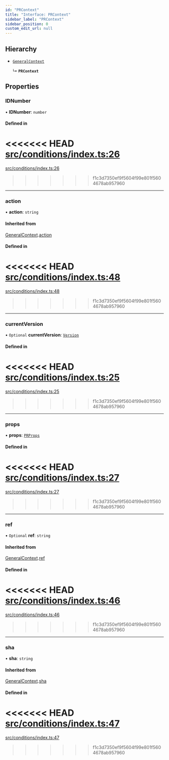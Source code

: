 ```yaml
---
id: "PRContext"
title: "Interface: PRContext"
sidebar_label: "PRContext"
sidebar_position: 0
custom_edit_url: null
---
```


<!-- @format -->

## Hierarchy

- [`GeneralContext`](internal.GeneralContext.md)

  ↳ **`PRContext`**

## Properties

### IDNumber

• **IDNumber**: `number`

#### Defined in

<<<<<<< HEAD
[src/conditions/index.ts:26](https://github.com/Resnovas/smartcloud/blob/b9e22a9/src/conditions/index.ts#L26)
=======
[src/conditions/index.ts:26](https://github.com/Resnovas/smartcloud/blob/b91f5b4/src/conditions/index.ts#L26)

> > > > > > > f1c3d7350ef9f5604f99e801f5604678ab957960

---

### action

• **action**: `string`

#### Inherited from

[GeneralContext](internal.GeneralContext.md).[action](internal.GeneralContext.md#action)

#### Defined in

<<<<<<< HEAD
[src/conditions/index.ts:48](https://github.com/Resnovas/smartcloud/blob/b9e22a9/src/conditions/index.ts#L48)
=======
[src/conditions/index.ts:48](https://github.com/Resnovas/smartcloud/blob/b91f5b4/src/conditions/index.ts#L48)

> > > > > > > f1c3d7350ef9f5604f99e801f5604678ab957960

---

### currentVersion

• `Optional` **currentVersion**: [`Version`](Version.md)

#### Defined in

<<<<<<< HEAD
[src/conditions/index.ts:25](https://github.com/Resnovas/smartcloud/blob/b9e22a9/src/conditions/index.ts#L25)
=======
[src/conditions/index.ts:25](https://github.com/Resnovas/smartcloud/blob/b91f5b4/src/conditions/index.ts#L25)

> > > > > > > f1c3d7350ef9f5604f99e801f5604678ab957960

---

### props

• **props**: [`PRProps`](PRProps.md)

#### Defined in

<<<<<<< HEAD
[src/conditions/index.ts:27](https://github.com/Resnovas/smartcloud/blob/b9e22a9/src/conditions/index.ts#L27)
=======
[src/conditions/index.ts:27](https://github.com/Resnovas/smartcloud/blob/b91f5b4/src/conditions/index.ts#L27)

> > > > > > > f1c3d7350ef9f5604f99e801f5604678ab957960

---

### ref

• `Optional` **ref**: `string`

#### Inherited from

[GeneralContext](internal.GeneralContext.md).[ref](internal.GeneralContext.md#ref)

#### Defined in

<<<<<<< HEAD
[src/conditions/index.ts:46](https://github.com/Resnovas/smartcloud/blob/b9e22a9/src/conditions/index.ts#L46)
=======
[src/conditions/index.ts:46](https://github.com/Resnovas/smartcloud/blob/b91f5b4/src/conditions/index.ts#L46)

> > > > > > > f1c3d7350ef9f5604f99e801f5604678ab957960

---

### sha

• **sha**: `string`

#### Inherited from

[GeneralContext](internal.GeneralContext.md).[sha](internal.GeneralContext.md#sha)

#### Defined in

<<<<<<< HEAD
[src/conditions/index.ts:47](https://github.com/Resnovas/smartcloud/blob/b9e22a9/src/conditions/index.ts#L47)
=======
[src/conditions/index.ts:47](https://github.com/Resnovas/smartcloud/blob/b91f5b4/src/conditions/index.ts#L47)

> > > > > > > f1c3d7350ef9f5604f99e801f5604678ab957960
